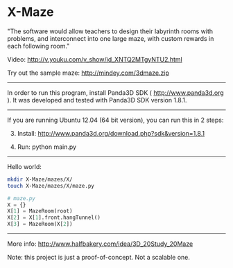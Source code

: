 X-Maze
======

"The software would allow teachers to design their labyrinth rooms with problems, and interconnect into one large maze, with custom rewards in each following room."

Video: http://v.youku.com/v_show/id_XNTQ2MTgyNTU2.html

Try out the sample maze: http://mindey.com/3dmaze.zip

******************************************************************************

In order to run this program, install Panda3D SDK ( http://www.panda3d.org ).
It was developed and tested with Panda3D SDK version 1.8.1.

******************************************************************************
If you are running Ubuntu 12.04 (64 bit version), you can run this in 2 steps:


3. Install:
http://www.panda3d.org/download.php?sdk&version=1.8.1

4. Run:
python main.py

******************************************************************************

Hello world:

```bash
mkdir X-Maze/mazes/X/
touch X-Maze/mazes/X/maze.py
```

```python
# maze.py
X = {}
X[1] = MazeRoom(root)
X[2] = X[1].front.hangTunnel()
X[3] = MazeRoom(X[2]) 
```

******************************************************************************
More info: http://www.halfbakery.com/idea/3D_20Study_20Maze

Note: this project is just a proof-of-concept. Not a scalable one.